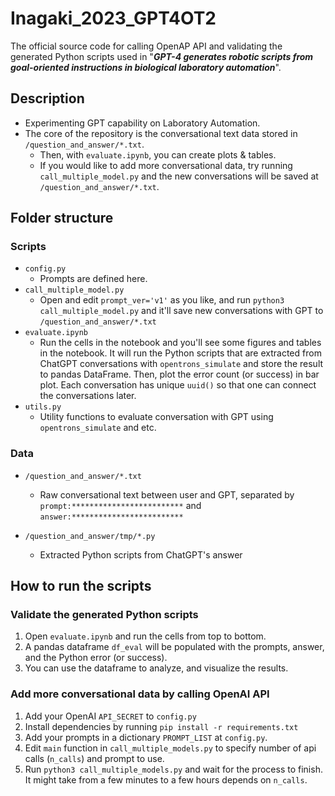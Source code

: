 # Inagaki_2023_GPT4OT2

The official source code for calling OpenAP API and validating the generated Python scripts used in "**_GPT-4 generates robotic scripts from goal-oriented instructions in biological laboratory automation_**".

## Description

- Experimenting GPT capability on Laboratory Automation.
- The core of the repository is the conversational text data stored in `/question_and_answer/*.txt`.
  - Then, with `evaluate.ipynb`, you can create plots & tables.
  - If you would like to add more conversational data, try running `call_multiple_model.py` and the new conversations will be saved at `/question_and_answer/*.txt`.

## Folder structure

### Scripts

- `config.py`
  - Prompts are defined here.
- `call_multiple_model.py`
  - Open and edit `prompt_ver='v1'` as you like, and run `python3 call_multiple_model.py` and it'll save new conversations with GPT to `/question_and_answer/*.txt`
- `evaluate.ipynb`
  - Run the cells in the notebook and you'll see some figures and tables in the notebook. It will run the Python scripts that are extracted from ChatGPT conversations with `opentrons_simulate` and store the result to pandas DataFrame. Then, plot the error count (or success) in bar plot. Each conversation has unique `uuid()` so that one can connect the conversations later.
- `utils.py`
  - Utility functions to evaluate conversation with GPT using `opentrons_simulate` and etc.

### Data

- `/question_and_answer/*.txt`

  - Raw conversational text between user and GPT, separated by `prompt:*************************` and `answer:*************************`

- `/question_and_answer/tmp/*.py`
  - Extracted Python scripts from ChatGPT's answer

## How to run the scripts

### Validate the generated Python scripts

1. Open `evaluate.ipynb` and run the cells from top to bottom.
2. A pandas dataframe `df_eval` will be populated with the prompts, answer, and the Python error (or success).
3. You can use the dataframe to analyze, and visualize the results.

### Add more conversational data by calling OpenAI API

1. Add your OpenAI `API_SECRET` to `config.py`
2. Install dependencies by running `pip install -r requirements.txt`
3. Add your prompts in a dictionary `PROMPT_LIST` at `config.py`.
4. Edit `main` function in `call_multiple_models.py` to specify number of api calls (`n_calls`) and prompt to use.
5. Run `python3 call_multiple_models.py` and wait for the process to finish. It might take from a few minutes to a few hours depends on `n_calls`.
